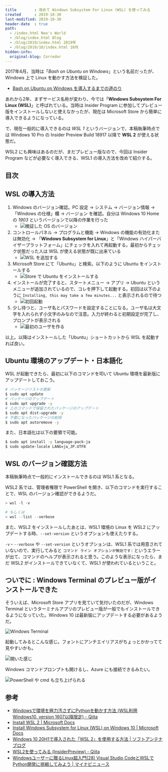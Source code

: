 ```yaml
---
title        : 改めて Windows Subsystem For Linux (WSL) を使ってみる
created      : 2019-10-30
last-modified: 2019-10-30
header-date  : true
path:
  - /index.html Neo's World
  - /blog/index.html Blog
  - /blog/2019/index.html 2019年
  - /blog/2019/10/index.html 10月
hidden-info:
  original-blog: Corredor
---
```


2017年4月、当時は「*Bash on Ubuntu on Windows*」という名前だったが、Windows 上で Linux を動かす方法を検証した。

- [Bash on Ubuntu on Windows を導入するまでの道のり](/blog/2017/04/13-02.html)

あれから2年、まずサービス名称が変わり、今では「**Windows Subsystem For Linux (WSL)**」と呼ばれている。当時は Insider Program に参加してプレビュー版をインストールしないと使えなかったが、現在は Microsoft Store から簡単に導入できるようになっている。

で、現在一般的に導入できるのは *WSL 1* というバージョンで、本稿執筆時点では Windows 10 Pro の Insider Preview Build 18917 以降で **WSL 2** が使える状態だ。

WSL2 にも興味はあるのだが、まだプレビュー版なので、今回は Insider Program などが必要なく導入できる、WSL1 の導入方法を改めて紹介する。

## 目次

## WSL の導入方法

1. Windows のバージョン確認。PC 設定 → システム → バージョン情報 → 「Windows の仕様」欄 → バージョン を確認。自分は Windows 10 Home の *1903* というバージョンで以降の作業を行った
    - ![検証した OS のバージョン](30-01-05.png)
2. コントロールパネル → プログラムと機能 → Windows の機能の有効化または無効化 → 「**Windows Subsystem for Linux**」と「Windows ハイパーバイザープラットフォーム」にチェックを入れて再起動する。最初からチェック状態だった人は WSL が使える状態が既に出来ている
    - ![WSL を追加する](30-01-01.png)
3. Microsoft Store にて「Ubuntu」と検索。以下のように Ubuntu をインストールする
    - ![Store で Ubuntu をインストールする](30-01-02.png)
4. インストールが完了すると、スタートメニュー → アプリ → Ubuntu というメニューが追加されているので、コレを押下して起動する。初回は以下のように `Installing, this may take a few minutes...` と表示されるので待つ
    - ![初回起動](30-01-03.png)
5. 少し待つと、ユーザ名とパスワードを設定することになる。ユーザ名は大文字を入れられず小文字のみなので注意。入力が終わると初期設定が完了し、プロンプトが表示される
    - ![最初のユーザを作る](30-01-04.png)

以上。以降はインストールした「Ubuntu」ショートカットから WSL を起動すれば良い。

## Ubuntu 環境のアップデート・日本語化

WSL が起動できたら、最初に以下のコマンドを叩いて Ubuntu 環境を最新版にアップデートしておこう。

```bash
# パッケージリストの更新
$ sudo apt update
# パッケージのアップデート
$ sudo apt upgrade -y
# 上のコマンドで保留されたパッケージのアップデート
$ sudo apt dist-upgrade -y
# 不要になったパッケージの削除
$ sudo apt autoremove -y
```

また、日本語化は以下の要領で可能。

```bash
$ sudo apt install -y language-pack-ja
$ sudo update-locale LANG=ja_JP.UTF8
```

## WSL のバージョン確認方法

本稿執筆時点で一般的にインストールできるのは WSL1 系となる。

WSL2 系では、管理者権限で PowerShell を開き、以下のコマンドを実行することで、WSL のバージョン確認ができるようだ。

```powershell
> wsl -l -v

# もしくは
> wsl --list --verbose
```

また、WSL2 をインストールしたあとは、WSL1 環境の Linux を WSL2 にアップデートする時、`--set-version` というオプションも使えたりする。

`-v`・`--verbose` や `--set-version` というオプションは、WSL1 系では用意されていないので、実行してみると `コマンド ライン オプションが無効です:` というエラーが出て、コマンドのヘルプが表示されると思う。このような表示になったら、まだ WSL2 がインストールできていなくて、WSL1 が使われているということ。

## ついでに : Windows Terminal のプレビュー版がインストールできた

そういえば、Microsoft Store アプリを見ていて気付いたのだが、Windows Terminal というターミナルアプリのプレビュー版が一般でもインストールできるようになっていた。Windows 10 は最新版にアップデートする必要があるようだ。

![Windows Terminal](30-01-06.png)

起動してみるとこんな感じ。フォントにアンチエイリアスがちょっとかかってて見やすいかも。

![開いた感じ](30-01-07.png)

Windows コマンドプロンプトも開けるし、Azure にも接続できるみたい。

![PowerShell や cmd も立ち上げられる](30-01-08.png)

## 参考

- [Windowsで環境を極力汚さずにPythonを動かす方法 (WSL利用 Windows10, version 1607以降限定) - Qiita](https://qiita.com/rhene/items/ff11c7850a9a7617c50f)
- [Install WSL 2 | Microsoft Docs](https://docs.microsoft.com/en-us/windows/wsl/wsl2-install)
- [Install Windows Subsystem for Linux (WSL) on Windows 10 | Microsoft Docs](https://docs.microsoft.com/en-us/windows/wsl/install-win10)
- [Windows 10 20H1で導入された「WSL 2」を使用する方法 | ソフトアンテナブログ](https://www.softantenna.com/wp/tips/windows-10-20h1-wsl-2/)
- [WSL2を使ってみる (InsiderPreview) - Qiita](https://qiita.com/namoshika/items/53a9ac2df7eace656870)
- [Windowsユーザーに贈るLinux超入門(28) Visual Studio CodeとWSLでPython開発に挑戦してみよう | マイナビニュース](https://news.mynavi.jp/article/liunx_win-28/)
